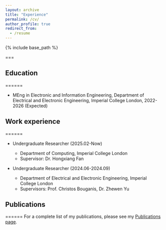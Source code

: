 ```yaml
---
layout: archive
title: "Experience"
permalink: /cv/
author_profile: true
redirect_from:
  - /resume
---
```


{% include base_path %}

===

## Education
======
* MEng in Electronic and Information Engineering, Department of Electrical and Electronic Engineering, Imperial College London, 2022-2026 (Expected)

## Work experience
======
* Undergraduate Researcher (2025.02-Now)
  * Department of Computing, Imperial College London
  * Supervisor: Dr. Hongxiang Fan

* Undergraduate Researcher (2024.06-2024.09)
  * Department of Electrical and Electronic Engineering, Imperial College London
  * Supervisors: Prof. Christos Bouganis, Dr. Zhewen Yu


<!-- Skills
======
* Skill 1
* Skill 2
  * Sub-skill 2.1
  * Sub-skill 2.2
  * Sub-skill 2.3
* Skill 3 -->

## Publications
======
For a complete list of my publications, please see my [Publications page](/publications/).

<!-- Publications
======
  <ul>{% for post in site.publications reversed %}
    {% include archive-single-cv.html %}
  {% endfor %}</ul> -->
  
<!-- Talks
======
  <ul>{% for post in site.talks reversed %}
    {% include archive-single-talk-cv.html  %}
  {% endfor %}</ul>
  
Teaching
======
  <ul>{% for post in site.teaching reversed %}
    {% include archive-single-cv.html %}
  {% endfor %}</ul>
  
Service and leadership
======
* Currently signed in to 43 different slack teams -->
